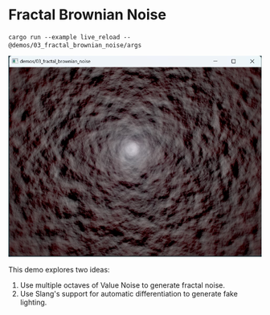 # Fractal Brownian Noise

```shell
cargo run --example live_reload -- @demos/03_fractal_brownian_noise/args
```

![screenshot](./screenshot.jpg)

This demo explores two ideas:

1. Use multiple octaves of Value Noise to generate fractal noise.
2. Use Slang's support for automatic differentiation to generate fake lighting.
